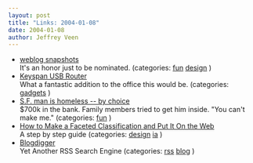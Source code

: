 ```yaml
--- 
layout: post
title: "Links: 2004-01-08"
date: 2004-01-08
author: Jeffrey Veen
---
```

<ul>
    <li><a href="http://sippey.com/2004/blog-snaps/">weblog snapshots</a><br /><span class="link-meta">It's an honor just to be nominated. (categories: <a href="http://del.icio.us/veen/fun">fun</a> <a href="http://del.icio.us/veen/design">design</a> )</span></li>
    <li><a href="http://www.mobilewhack.com/accessories/usb/keyspan_usb_server.html">Keyspan USB Router</a><br /><span class="link-meta">What a fantastic addition to the office this would be. (categories: <a href="http://del.icio.us/veen/gadgets">gadgets</a> )</span></li>
    <li><a href="http://sfgate.com/cgi-bin/article.cgi?f=/c/a/2004/01/02/BAG2K42A441.DTL&type=news">S.F. man is homeless -- by choice</a><br /><span class="link-meta">$700k in the bank. Family members tried to get him inside. "You can't make me." (categories: <a href="http://del.icio.us/veen/fun">fun</a> )</span></li>
    <li><a href="http://www.miskatonic.org/library/facet-web-howto.html">How to Make a Faceted Classification and Put It On the Web</a><br /><span class="link-meta">A step by step guide (categories: <a href="http://del.icio.us/veen/design">design</a> <a href="http://del.icio.us/veen/ia">ia</a> )</span></li>
    <li><a href="http://www.blogdigger.com/index.html">Blogdigger</a><br /><span class="link-meta">Yet Another RSS Search Engine (categories: <a href="http://del.icio.us/veen/rss">rss</a> <a href="http://del.icio.us/veen/blog">blog</a> )</span></li>
  </ul>

&#8203;